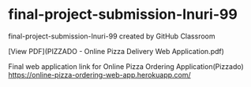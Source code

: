 # final-project-submission-Inuri-99
final-project-submission-Inuri-99 created by GitHub Classroom

[View PDF](PIZZADO - Online Pizza Delivery Web Application.pdf)


Final web application link for Online Pizza Ordering Application(Pizzado)
https://online-pizza-ordering-web-app.herokuapp.com/ 
